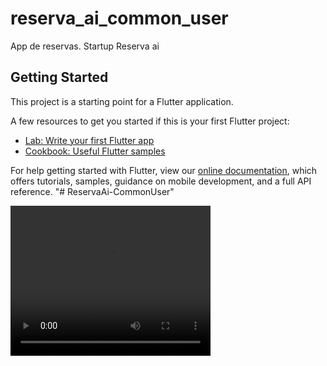 # reserva_ai_common_user

App de reservas. Startup Reserva ai

## Getting Started

This project is a starting point for a Flutter application.

A few resources to get you started if this is your first Flutter project:

- [Lab: Write your first Flutter app](https://flutter.dev/docs/get-started/codelab)
- [Cookbook: Useful Flutter samples](https://flutter.dev/docs/cookbook)

For help getting started with Flutter, view our
[online documentation](https://flutter.dev/docs), which offers tutorials,
samples, guidance on mobile development, and a full API reference.
"# ReservaAi-CommonUser" 


<video width="320" height="240" controls>
  <source src="[movie.mp4](https://user-images.githubusercontent.com/26011999/223244378-ed862245-bd78-460c-b30e-02ab65a6a023.mp4)" type="video/mp4">
  Your browser does not support the video tag.
</video>

